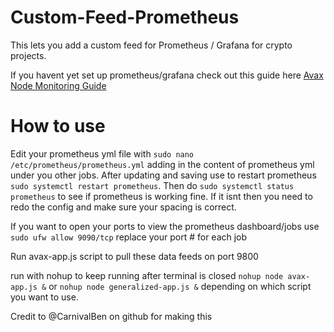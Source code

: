 # Custom-Feed-Prometheus
This lets you add a custom feed for Prometheus / Grafana for crypto projects. 

If you havent yet set up prometheus/grafana check out this guide here
[Avax Node Monitoring Guide](https://docs.avax.network/build/tutorials/nodes-and-staking/setting-up-node-monitoring)

# How to use
Edit your prometheus yml file with
`sudo nano /etc/prometheus/prometheus.yml` adding in the content of prometheus yml under you other jobs. After updating and saving use to restart prometheus `sudo systemctl restart prometheus`. Then do `sudo systemctl status prometheus` to see if prometheus is working fine. If it isnt then you need to redo the config and make sure your spacing is correct.

If you want to open your ports to view the prometheus dashboard/jobs use
`sudo ufw allow 9090/tcp` replace your port # for each job 

Run avax-app.js script to pull these data feeds on port 9800

run with nohup to keep running after terminal is closed
`nohup node avax-app.js &` or `nohup node generalized-app.js &` depending on which script you want to use. 


Credit to @CarnivalBen on github for making this

